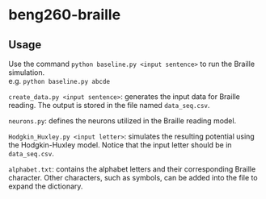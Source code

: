 # beng260-braille

## Usage
Use the command ```python baseline.py <input sentence>``` to run the Braille simulation. <br/>
e.g. ```python baseline.py abcde```

```create_data.py <input sentence>```: generates the input data for Braille reading. The output is stored in the file named `data_seq.csv`.<br/>

```neurons.py```: defines the neurons utilized in the Braille reading model.<br/>

```Hodgkin_Huxley.py <input letter>```: simulates the resulting potential using the Hodgkin-Huxley model. Notice that the input letter should be in ```data_seq.csv```.<br/>

```alphabet.txt```: contains the alphabet letters and their corresponding Braille character. Other characters, such as symbols, can be added into the file to expand the dictionary.
